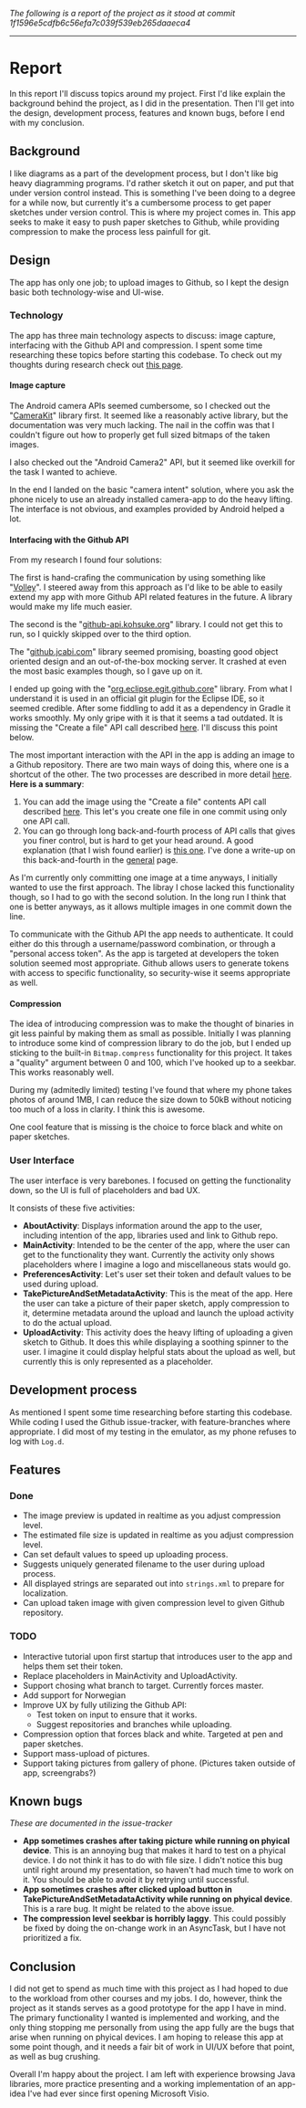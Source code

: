 *The following is a report of the project as it stood at commit 1f1596e5cdfb6c56efa7c039f539eb265daaeca4*

---

# Report

In this report I'll discuss topics around my project. First I'd like explain the background behind the project, as I did in the presentation. Then I'll get into the design, development process, features and known bugs, before I end with my conclusion.

## Background

I like diagrams as a part of the development process, but I don't like big heavy diagramming programs. I'd rather sketch it out on paper, and put that under version control instead. This is something I've been doing to a degree for a while now, but currently it's a cumbersome process to get paper sketches under version control. This is where my project comes in. This app seeks to make it easy to push paper sketches to Github, while providing compression to make the process less painfull for git.

## Design

The app has only one job; to upload images to Github, so I kept the design basic both technology-wise and UI-wise.

### Technology

The app has three main technology aspects to discuss: image capture, interfacing with the Github API and compression. I spent some time researching these topics before starting this codebase. To check out my thoughts during research check out [this page](./general.md).

#### Image capture

The Android camera APIs seemed cumbersome, so I checked out the "[CameraKit](https://github.com/CameraKit/camerakit-android)" library first. It seemed like a reasonably active library, but the documentation was very much lacking. The nail in the coffin was that I couldn't figure out how to properly get full sized bitmaps of the taken images.

I also checked out the "Android Camera2" API, but it seemed like overkill for the task I wanted to achieve.

In the end I landed on the basic "camera intent" solution, where you ask the phone nicely to use an already installed camera-app to do the heavy lifting. The interface is not obvious, and examples provided by Android helped a lot.

#### Interfacing with the Github API

From my research I found four solutions:

The first is hand-crafing the communication by using something like "[Volley](https://github.com/google/volley)". I steered away from this approach as I'd like to be able to easily extend my app with more Github API related features in the future. A library would make my life much easier. 

The second is the "[github-api.kohsuke.org](http://github-api.kohsuke.org/)" library. I could not get this to run, so I quickly skipped over to the third option. 

The "[github.jcabi.com](http://github.jcabi.com/)" library seemed promising, boasting good object oriented design and an out-of-the-box mocking server. It crashed at even the most basic examples though, so I gave up on it.

I ended up going with the "[org.eclipse.egit.github.core](https://github.com/eclipse/egit-github/tree/master/org.eclipse.egit.github.core)" library. From what I understand it is used in an official git plugin for the Eclipse IDE, so it seemed credible. After some fiddling to add it as a dependency in Gradle it works smoothly. My only gripe with it is that it seems a tad outdated. It is missing the "Create a file" API call described [here](https://developer.github.com/v3/repos/contents/). I'll discuss this point below.

The most important interaction with the API in the app is adding an image to a Github repository. There are two main ways of doing this, where one is a shortcut of the other. The two processes are described in more detail [here](./general.md). **Here is a summary**:

1. You can add the image using the "Create a file" contents API call described [here](https://developer.github.com/v3/repos/contents/). This let's you create one file in one commit using only one API call.
2. You can go through long back-and-fourth process of API calls that gives you finer control, but is hard to get your head around. A good explanation (that I wish found earlier) is [this one](http://www.levibotelho.com/development/commit-a-file-with-the-github-api/). I've done a write-up on this back-and-fourth in the [general](./general.md) page.

As I'm currently only committing one image at a time anyways, I initially wanted to use the first approach. The libray I chose lacked this functionality though, so I had to go with the second solution. In the long run I think that one is better anyways, as it allows multiple images in one commit down the line.

To communicate with the Github API the app needs to authenticate. It could either do this through a username/password combination, or through a "personal access token". As the app is targeted at developers the token solution seemed most appropriate. Github allows users to generate tokens with access to specific functionality, so security-wise it seems appropriate as well.


#### Compression

The idea of introducing compression was to make the thought of binaries in git less painful by making them as small as possible. Initially I was planning to introduce some kind of compression library to do the job, but I ended up sticking to the built-in `Bitmap.compress` functionality for this project. It takes a "quality" argument between 0 and 100, which I've hooked up to a seekbar. This works reasonably well. 

During my (admitedly limited) testing I've found that where my phone takes photos of around 1MB, I can reduce the size down to 50kB without noticing too much of a loss in clarity. I think this is awesome.

One cool feature that is missing is the choice to force black and white on paper sketches.

### User Interface

The user interface is very barebones. I focused on getting the functionality down, so the UI is full of placeholders and bad UX. 

It consists of these five activities:

* **AboutActivity**: Displays information around the app to the user, including intention of the app, libraries used and link to Github repo.
* **MainActivity**: Intended to be the center of the app, where the user can get to the functionality they want. Currently the activity only shows placeholders where I imagine a logo and miscellaneous stats would go.
* **PreferencesActivity**: Let's user set their token and default values to be used during upload. 
* **TakePictureAndSetMetadataActivity**: This is the meat of the app. Here the user can take a picture of their paper sketch, apply compression to it, determine metadata around the upload and launch the upload activity to do the actual upload.
* **UploadActivity**: This activity does the heavy lifting of uploading a given sketch to Github. It does this while displaying a soothing spinner to the user. I imagine it could display helpful stats about the upload as well, but currently this is only represented as a placeholder.

## Development process

As mentioned I spent some time researching before starting this codebase. While coding I used the Github issue-tracker, with feature-branches where appropriate. I did most of my testing in the emulator, as my phone refuses to log with `Log.d`.

## Features

### Done

* The image preview is updated in realtime as you adjust compression level.
* The estimated file size is updated in realtime as you adjust compression level.
* Can set default values to speed up uploading process.
* Suggests uniquely generated filename to the user during upload process. 
* All displayed strings are separated out into `strings.xml` to prepare for localization.
* Can upload taken image with given compression level to given Github repository. 

### TODO

* Interactive tutorial upon first startup that introduces user to the app and helps them set their token.
* Replace placeholders in MainActivity and UploadActivity.
* Support chosing what branch to target. Currently forces master.
* Add support for Norwegian
* Improve UX by fully utilizing the Github API:
    * Test token on input to ensure that it works.
    * Suggest repositories and branches while uploading. 
* Compression option that forces black and white. Targeted at pen and paper sketches.
* Support mass-upload of pictures.
* Support taking pictures from gallery of phone. (Pictures taken outside of app, screengrabs?)

## Known bugs

*These are documented in the issue-tracker*

* **App sometimes crashes after taking picture while running on phyical device**. This is an annoying bug that makes it hard to test on a phyical device. I do not think it has to do with file size. I didn't notice this bug until right around my presentation, so haven't had much time to work on it. You should be able to avoid it by retrying until successful.
* **App sometimes crashes after clicked upload button in TakePictureAndSetMetadataActivity while running on phyical device**. This is a rare bug. It might be related to the above issue.
* **The compression level seekbar is horribly laggy**. This could possibly be fixed by doing the on-change work in an AsyncTask, but I have not prioritized a fix.

## Conclusion

I did not get to spend as much time with this project as I had hoped to due to the workload from other courses and my jobs. I do, however, think the project as it stands serves as a good prototype for the app I have in mind. The primary functionality I wanted is implemented and working, and the only thing stopping me personally from using the app fully are the bugs that arise when running on phyical devices. I am hoping to release this app at some point though, and it needs a fair bit of work in UI/UX before that point, as well as bug crushing.

Overall I'm happy about the project. I am left with experience browsing Java libraries, more practice presenting and a working implementation of an app-idea I've had ever since first opening Microsoft Visio.
